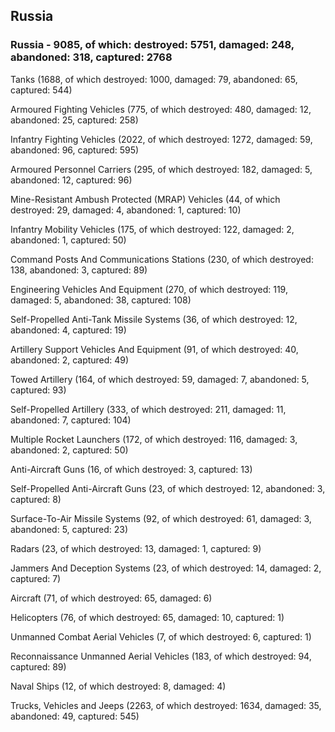 
 
 ## Russia
 
 ### Russia - 9085, of which: destroyed: 5751, damaged: 248, abandoned: 318, captured: 2768

 

 

 Tanks (1688, of which destroyed: 1000, damaged: 79, abandoned: 65, captured: 544)

 Armoured Fighting Vehicles (775, of which destroyed: 480, damaged: 12, abandoned: 25, captured: 258)

 Infantry Fighting Vehicles (2022, of which destroyed: 1272, damaged: 59, abandoned: 96, captured: 595)

 Armoured Personnel Carriers (295, of which destroyed: 182, damaged: 5, abandoned: 12, captured: 96)

 Mine-Resistant Ambush Protected (MRAP) Vehicles (44, of which destroyed: 29, damaged: 4, abandoned: 1, captured: 10)

 Infantry Mobility Vehicles (175, of which destroyed: 122, damaged: 2, abandoned: 1, captured: 50)

 Command Posts And Communications Stations (230, of which destroyed: 138, abandoned: 3, captured: 89)

 Engineering Vehicles And Equipment (270, of which destroyed: 119, damaged: 5, abandoned: 38, captured: 108)

 Self-Propelled Anti-Tank Missile Systems (36, of which destroyed: 12, abandoned: 4, captured: 19)

 Artillery Support Vehicles And Equipment (91, of which destroyed: 40, abandoned: 2, captured: 49)

 Towed Artillery (164, of which destroyed: 59, damaged: 7, abandoned: 5, captured: 93)

 Self-Propelled Artillery (333, of which destroyed: 211, damaged: 11, abandoned: 7, captured: 104)

 Multiple Rocket Launchers (172, of which destroyed: 116, damaged: 3, abandoned: 2, captured: 50)

 Anti-Aircraft Guns (16, of which destroyed: 3, captured: 13)

 Self-Propelled Anti-Aircraft Guns (23, of which destroyed: 12, abandoned: 3, captured: 8)

 Surface-To-Air Missile Systems (92, of which destroyed: 61, damaged: 3, abandoned: 5, captured: 23)

 Radars (23, of which destroyed: 13, damaged: 1, captured: 9)

 Jammers And Deception Systems (23, of which destroyed: 14, damaged: 2, captured: 7)

 Aircraft (71, of which destroyed: 65, damaged: 6)

 Helicopters (76, of which destroyed: 65, damaged: 10, captured: 1)

 Unmanned Combat Aerial Vehicles (7, of which destroyed: 6, captured: 1)

 Reconnaissance Unmanned Aerial Vehicles (183, of which destroyed: 94, captured: 89)

 Naval Ships (12, of which destroyed: 8, damaged: 4)

 Trucks, Vehicles and Jeeps (2263, of which destroyed: 1634, damaged: 35, abandoned: 49, captured: 545)

